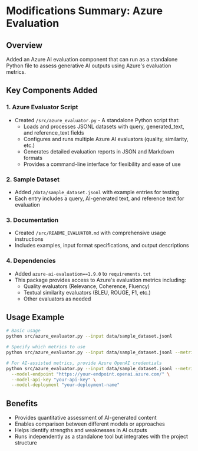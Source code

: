 # Modifications Summary: Azure Evaluation

## Overview
Added an Azure AI evaluation component that can run as a standalone Python file to assess generative AI outputs using Azure's evaluation metrics.

## Key Components Added

### 1. Azure Evaluator Script
- Created `/src/azure_evaluator.py` - A standalone Python script that:
  - Loads and processes JSONL datasets with query, generated_text, and reference_text fields
  - Configures and runs multiple Azure AI evaluators (quality, similarity, etc.)
  - Generates detailed evaluation reports in JSON and Markdown formats
  - Provides a command-line interface for flexibility and ease of use

### 2. Sample Dataset
- Added `/data/sample_dataset.jsonl` with example entries for testing
- Each entry includes a query, AI-generated text, and reference text for evaluation

### 3. Documentation
- Created `/src/README_EVALUATOR.md` with comprehensive usage instructions
- Includes examples, input format specifications, and output descriptions

### 4. Dependencies
- Added `azure-ai-evaluation==1.9.0` to `requirements.txt`
- This package provides access to Azure's evaluation metrics including:
  - Quality evaluators (Relevance, Coherence, Fluency)
  - Textual similarity evaluators (BLEU, ROUGE, F1, etc.)
  - Other evaluators as needed

## Usage Example
```bash
# Basic usage
python src/azure_evaluator.py --input data/sample_dataset.jsonl

# Specify which metrics to use
python src/azure_evaluator.py --input data/sample_dataset.jsonl --metrics bleu,rouge,meteor

# For AI-assisted metrics, provide Azure OpenAI credentials
python src/azure_evaluator.py --input data/sample_dataset.jsonl --metrics relevance,coherence \
  --model-endpoint "https://your-endpoint.openai.azure.com/" \
  --model-api-key "your-api-key" \
  --model-deployment "your-deployment-name"
```

## Benefits
- Provides quantitative assessment of AI-generated content
- Enables comparison between different models or approaches
- Helps identify strengths and weaknesses in AI outputs
- Runs independently as a standalone tool but integrates with the project structure
